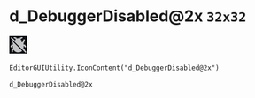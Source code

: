 # d_DebuggerDisabled@2x `32x32`
<img src="/img/d_DebuggerDisabled@2x.png" width=32 height=32>

``` CSharp
EditorGUIUtility.IconContent("d_DebuggerDisabled@2x")
```
```
d_DebuggerDisabled@2x
```
